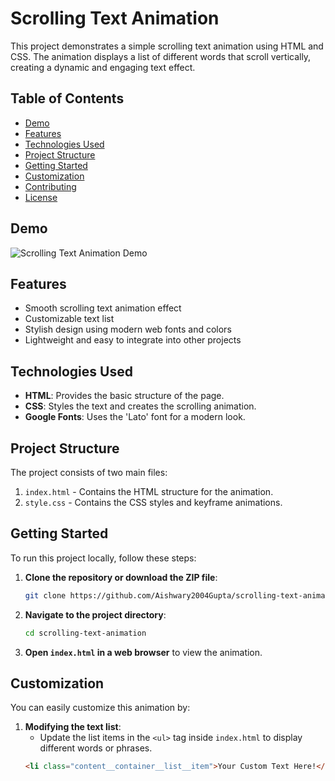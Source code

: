# Scrolling Text Animation

This project demonstrates a simple scrolling text animation using HTML and CSS. The animation displays a list of different words that scroll vertically, creating a dynamic and engaging text effect.

## Table of Contents

- [Demo](#demo)
- [Features](#features)
- [Technologies Used](#technologies-used)
- [Project Structure](#project-structure)
- [Getting Started](#getting-started)
- [Customization](#customization)
- [Contributing](#contributing)
- [License](#license)

## Demo

![Scrolling Text Animation Demo](demo.gif) <!-- You can replace this with a screenshot or animated GIF of your project -->


## Features

- Smooth scrolling text animation effect
- Customizable text list
- Stylish design using modern web fonts and colors
- Lightweight and easy to integrate into other projects

## Technologies Used

- **HTML**: Provides the basic structure of the page.
- **CSS**: Styles the text and creates the scrolling animation.
- **Google Fonts**: Uses the 'Lato' font for a modern look.

## Project Structure

The project consists of two main files:

1. `index.html` - Contains the HTML structure for the animation.
2. `style.css` - Contains the CSS styles and keyframe animations.

## Getting Started

To run this project locally, follow these steps:

1. **Clone the repository or download the ZIP file**:
    ```bash
    git clone https://github.com/Aishwary2004Gupta/scrolling-text-animation.git
    ```
   
2. **Navigate to the project directory**:
    ```bash
    cd scrolling-text-animation
    ```

3. **Open `index.html` in a web browser** to view the animation.

## Customization

You can easily customize this animation by:

1. **Modifying the text list**: 
   - Update the list items in the `<ul>` tag inside `index.html` to display different words or phrases.
   ```html
   <li class="content__container__list__item">Your Custom Text Here!</li>
